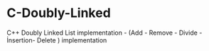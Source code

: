 # C-Doubly-Linked
C++ Doubly Linked List  implementation - (Add - Remove - Divide - İnsertion- Delete ) implementation
